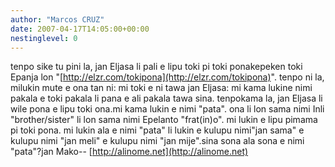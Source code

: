 ```yaml
---
author: "Marcos CRUZ"
date: 2007-04-17T14:05:00+00:00
nestinglevel: 0
---
```

tenpo sike tu pini la, jan Eljasa li pali e lipu toki pi toki ponakepeken toki Epanja lon "[http://elzr.com/tokipona](http://elzr.com/tokipona)". tenpo ni la, milukin mute e ona tan ni: mi toki e ni tawa jan Eljasa: mi kama lukine nimi pakala e toki pakala li pana e ali pakala tawa sina. tenpokama la, jan Eljasa li wile pona e lipu toki ona.mi kama lukin e nimi "pata". ona li lon sama nimi Inli "brother/sister" li lon sama nimi Epelanto "frat(in)o". mi lukin e lipu pimama pi toki pona. mi lukin ala e nimi "pata" li lukin e kulupu nimi"jan sama" e kulupu nimi "jan meli" e kulupu nimi "jan mije".sina sona ala sona e nimi "pata"?jan Mako--
[http://alinome.net](http://alinome.net)